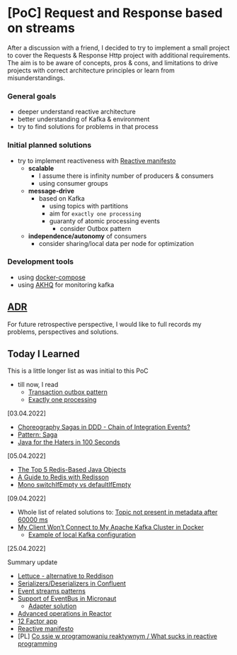 # [PoC] Request and Response based on streams

After a discussion with a friend, I decided to try to implement a small project to cover the Requests & Response Http project with additional requirements.
The aim is to be aware of concepts, pros & cons, and limitations to drive projects with correct architecture principles or learn from misunderstandings.

### General goals
* deeper understand reactive architecture
* better understanding of Kafka & environment
* try to find solutions for problems in that process

### Initial planned solutions 
* try to implement reactiveness with [Reactive manifesto](https://www.reactivemanifesto.org/)
  * **scalable**
      * I assume there is infinity number of producers & consumers
      * using consumer groups
  * **message-drive**
    * based on Kafka
      * using topics with partitions
      * aim for `exactly one processing`
      * guaranty of atomic processing events
          * consider Outbox pattern
  * **independence/autonomy** of consumers 
    * consider sharing/local data per node for optimization

### Development tools
* using [docker-compose](https://docs.docker.com/compose/)
* using [AKHQ](https://github.com/tchiotludo/akhq) for monitoring kafka

## [ADR](doc/adr/)

For future retrospective perspective, I would like to full records my problems, perspectives and solutions.

## Today I Learned

This is a little longer list as was initial to this PoC
* till now, I read
    * [Transaction outbox pattern](https://microservices.io/patterns/data/transactional-outbox.html)
    * [Exactly one processing](https://www.confluent.io/blog/exactly-once-semantics-are-possible-heres-how-apache-kafka-does-it/)

[03.04.2022]

* [Choreography Sagas in DDD - Chain of Integration Events?](https://stackoverflow.com/questions/63597403/choreography-sagas-in-ddd-chain-of-integration-events)
* [Pattern: Saga](https://microservices.io/patterns/data/saga.html)
* [Java for the Haters in 100 Seconds](https://www.youtube.com/watch?v=m4-HM_sCvtQ)


[05.04.2022]

* [The Top 5 Redis-Based Java Objects](https://redisson.org/articles/the-top-5-redis-based-objects-used-in-java.html)
* [A Guide to Redis with Redisson](https://www.baeldung.com/redis-redisson)
* [Mono switchIfEmpty vs defaultIfEmpty](https://tedblob.com/mono-switchifempty-vs-defaultifempty/)

[09.04.2022]

* Whole list of related solutions to: [Topic not present in metadata after 60000 ms](https://stackoverflow.com/questions/63714401/org-apache-kafka-common-errors-timeoutexception-topic-not-present-in-metadata-a)
* [My Client Won’t Connect to My Apache Kafka Cluster in Docker](https://www.confluent.io/blog/kafka-client-cannot-connect-to-broker-on-aws-on-docker-etc/)
  * [Example of local Kafka configuration](https://github.com/confluentinc/cp-all-in-one)

[25.04.2022]

Summary update
* [Lettuce - alternative to Reddison](https://github.com/lettuce-io/lettuce-core)
* [Serializers/Deserializers in Confluent](https://docs.confluent.io/platform/current/schema-registry/serdes-develop/index.html)
* [Event streams patterns](https://developer.confluent.io/patterns/event/event-standardizer)
* [Support of EventBus in Micronaut](https://github.com/micronaut-projects/micronaut-core/issues/611)
  * [Adapter solution](https://docs.micronaut.io/snapshot/guide/index.html#adapterAdvice)
* [Advanced operations in Reactor](https://projectreactor.io/docs/core/release/reference/#advanced-mutualizing-operator-usage)
* [12 Factor app](https://12factor.net/)
* [Reactive manifesto](https://www.reactivemanifesto.org/)
* [PL] [Co ssie w programowaniu reaktywnym / What sucks in reactive programming](https://www.youtube.com/watch?v=WxCb6TMkNd8)
